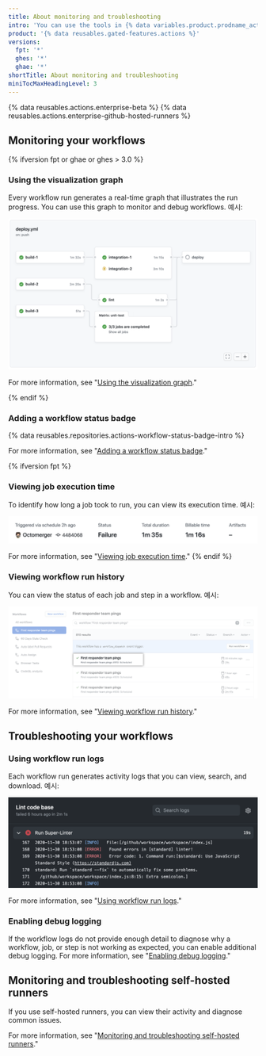 ```yaml
---
title: About monitoring and troubleshooting
intro: 'You can use the tools in {% data variables.product.prodname_actions %} to monitor and debug your workflows.'
product: '{% data reusables.gated-features.actions %}'
versions:
  fpt: '*'
  ghes: '*'
  ghae: '*'
shortTitle: About monitoring and troubleshooting
miniTocMaxHeadingLevel: 3
---
```


{% data reusables.actions.enterprise-beta %}
{% data reusables.actions.enterprise-github-hosted-runners %}

## Monitoring your workflows

{% ifversion fpt or ghae or ghes > 3.0 %}

### Using the visualization graph

Every workflow run generates a real-time graph that illustrates the run progress. You can use this graph to monitor and debug workflows. 예시:

   ![Workflow graph](/assets/images/help/images/workflow-graph.png)

For more information, see "[Using the visualization graph](/actions/monitoring-and-troubleshooting-workflows/using-the-visualization-graph)."

{% endif %}

### Adding a workflow status badge

{% data reusables.repositories.actions-workflow-status-badge-intro %}

For more information, see "[Adding a workflow status badge](/actions/monitoring-and-troubleshooting-workflows/adding-a-workflow-status-badge)."

{% ifversion fpt %}
### Viewing job execution time

To identify how long a job took to run, you can view its execution time. 예시:

   ![Run and billable time details link](/assets/images/help/repository/view-run-billable-time.png)

For more information, see "[Viewing job execution time](/actions/monitoring-and-troubleshooting-workflows/viewing-job-execution-time)."
{% endif %}

### Viewing workflow run history

You can view the status of each job and step in a workflow. 예시:

   ![Name of workflow run](/assets/images/help/repository/run-name.png)

For more information, see "[Viewing workflow run history](/actions/monitoring-and-troubleshooting-workflows/viewing-workflow-run-history)."

## Troubleshooting your workflows

### Using workflow run logs

Each workflow run generates activity logs that you can view, search, and download. 예시:

   ![Super linter workflow results](/assets/images/help/repository/super-linter-workflow-results-updated-2.png)

For more information, see "[Using workflow run logs](/actions/monitoring-and-troubleshooting-workflows/using-workflow-run-logs)."

### Enabling debug logging

If the workflow logs do not provide enough detail to diagnose why a workflow, job, or step is not working as expected, you can enable additional debug logging. For more information, see "[Enabling debug logging](/actions/monitoring-and-troubleshooting-workflows/enabling-debug-logging)."

## Monitoring and troubleshooting self-hosted runners

If you use self-hosted runners, you can view their activity and diagnose common issues.

For more information, see "[Monitoring and troubleshooting self-hosted runners](/actions/hosting-your-own-runners/monitoring-and-troubleshooting-self-hosted-runners)."
